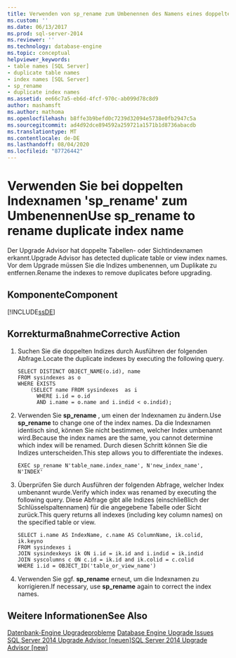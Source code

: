 ```yaml
---
title: Verwenden von sp_rename zum Umbenennen des Namens eines doppelten Indexes | Microsoft-Dokumentation
ms.custom: ''
ms.date: 06/13/2017
ms.prod: sql-server-2014
ms.reviewer: ''
ms.technology: database-engine
ms.topic: conceptual
helpviewer_keywords:
- table names [SQL Server]
- duplicate table names
- index names [SQL Server]
- sp_rename
- duplicate index names
ms.assetid: ee66c7a5-eb6d-4fcf-970c-ab099d78c8d9
author: mashamsft
ms.author: mathoma
ms.openlocfilehash: b8ffe3b9befd0c7239d32094e5738e0fb2947c5a
ms.sourcegitcommit: ad4d92dce894592a259721a1571b1d8736abacdb
ms.translationtype: MT
ms.contentlocale: de-DE
ms.lasthandoff: 08/04/2020
ms.locfileid: "87726442"
---
```

# <a name="use-sp_rename-to-rename-duplicate-index-name"></a><span data-ttu-id="d53f2-102">Verwenden Sie bei doppelten Indexnamen 'sp_rename' zum Umbenennen</span><span class="sxs-lookup"><span data-stu-id="d53f2-102">Use sp_rename to rename duplicate index name</span></span>
  <span data-ttu-id="d53f2-103">Der Upgrade Advisor hat doppelte Tabellen- oder Sichtindexnamen erkannt.</span><span class="sxs-lookup"><span data-stu-id="d53f2-103">Upgrade Advisor has detected duplicate table or view index names.</span></span> <span data-ttu-id="d53f2-104">Vor dem Upgrade müssen Sie die Indizes umbenennen, um Duplikate zu entfernen.</span><span class="sxs-lookup"><span data-stu-id="d53f2-104">Rename the indexes to remove duplicates before upgrading.</span></span>  
  
## <a name="component"></a><span data-ttu-id="d53f2-105">Komponente</span><span class="sxs-lookup"><span data-stu-id="d53f2-105">Component</span></span>  
 [!INCLUDE[ssDE](../../includes/ssde-md.md)]  
  
## <a name="corrective-action"></a><span data-ttu-id="d53f2-106">Korrekturmaßnahme</span><span class="sxs-lookup"><span data-stu-id="d53f2-106">Corrective Action</span></span>  
  
1.  <span data-ttu-id="d53f2-107">Suchen Sie die doppelten Indizes durch Ausführen der folgenden Abfrage.</span><span class="sxs-lookup"><span data-stu-id="d53f2-107">Locate the duplicate indexes by executing the following query.</span></span>  
  
    ```  
    SELECT DISTINCT OBJECT_NAME(o.id), name  
    FROM sysindexes as o  
    WHERE EXISTS   
        (SELECT name FROM sysindexes  as i  
          WHERE i.id = o.id  
          AND i.name = o.name and i.indid < o.indid);  
    ```  
  
2.  <span data-ttu-id="d53f2-108">Verwenden Sie **sp_rename** , um einen der Indexnamen zu ändern.</span><span class="sxs-lookup"><span data-stu-id="d53f2-108">Use **sp_rename** to change one of the index names.</span></span> <span data-ttu-id="d53f2-109">Da die Indexnamen identisch sind, können Sie nicht bestimmen, welcher Index umbenannt wird.</span><span class="sxs-lookup"><span data-stu-id="d53f2-109">Because the index names are the same, you cannot determine which index will be renamed.</span></span> <span data-ttu-id="d53f2-110">Durch diesen Schritt können Sie die Indizes unterscheiden.</span><span class="sxs-lookup"><span data-stu-id="d53f2-110">This step allows you to differentiate the indexes.</span></span>  
  
    ```  
    EXEC sp_rename N'table_name.index_name', N'new_index_name', N'INDEX'  
    ```  
  
3.  <span data-ttu-id="d53f2-111">Überprüfen Sie durch Ausführen der folgenden Abfrage, welcher Index umbenannt wurde.</span><span class="sxs-lookup"><span data-stu-id="d53f2-111">Verify which index was renamed by executing the following query.</span></span> <span data-ttu-id="d53f2-112">Diese Abfrage gibt alle Indizes (einschließlich der Schlüsselspaltennamen) für die angegebene Tabelle oder Sicht zurück.</span><span class="sxs-lookup"><span data-stu-id="d53f2-112">This query returns all indexes (including key column names) on the specified table or view.</span></span>  
  
    ```  
    SELECT i.name AS IndexName, c.name AS ColumnName, ik.colid, ik.keyno  
    FROM sysindexes i  
    JOIN sysindexkeys ik ON i.id = ik.id and i.indid = ik.indid   
    JOIN syscolumns c ON c.id = ik.id and ik.colid = c.colid  
    WHERE i.id = OBJECT_ID('table_or_view_name')  
    ```  
  
4.  <span data-ttu-id="d53f2-113">Verwenden Sie ggf. **sp_rename** erneut, um die Indexnamen zu korrigieren.</span><span class="sxs-lookup"><span data-stu-id="d53f2-113">If necessary, use **sp_rename** again to correct the index names.</span></span>  
  
## <a name="see-also"></a><span data-ttu-id="d53f2-114">Weitere Informationen</span><span class="sxs-lookup"><span data-stu-id="d53f2-114">See Also</span></span>  
 <span data-ttu-id="d53f2-115">[Datenbank-Engine Upgradeprobleme](../../../2014/sql-server/install/database-engine-upgrade-issues.md) </span><span class="sxs-lookup"><span data-stu-id="d53f2-115">[Database Engine Upgrade Issues](../../../2014/sql-server/install/database-engine-upgrade-issues.md) </span></span>  
 [<span data-ttu-id="d53f2-116">SQL Server 2014 Upgrade Advisor &#91;neuen&#93;</span><span class="sxs-lookup"><span data-stu-id="d53f2-116">SQL Server 2014 Upgrade Advisor &#91;new&#93;</span></span>](sql-server-2014-upgrade-advisor.md)  
  
  
